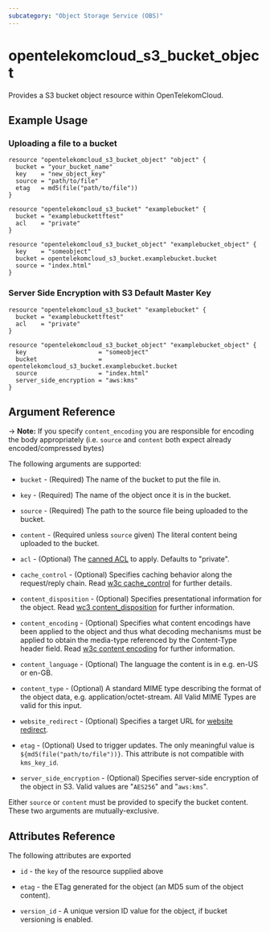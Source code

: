 ```yaml
---
subcategory: "Object Storage Service (OBS)"
---
```


# opentelekomcloud_s3_bucket_object

Provides a S3 bucket object resource within OpenTelekomCloud.

## Example Usage

### Uploading a file to a bucket

```hcl
resource "opentelekomcloud_s3_bucket_object" "object" {
  bucket = "your_bucket_name"
  key    = "new_object_key"
  source = "path/to/file"
  etag   = md5(file("path/to/file"))
}

resource "opentelekomcloud_s3_bucket" "examplebucket" {
  bucket = "examplebuckettftest"
  acl    = "private"
}

resource "opentelekomcloud_s3_bucket_object" "examplebucket_object" {
  key    = "someobject"
  bucket = opentelekomcloud_s3_bucket.examplebucket.bucket
  source = "index.html"
}
```

### Server Side Encryption with S3 Default Master Key

```hcl
resource "opentelekomcloud_s3_bucket" "examplebucket" {
  bucket = "examplebuckettftest"
  acl    = "private"
}

resource "opentelekomcloud_s3_bucket_object" "examplebucket_object" {
  key                    = "someobject"
  bucket                 = opentelekomcloud_s3_bucket.examplebucket.bucket
  source                 = "index.html"
  server_side_encryption = "aws:kms"
}
```

## Argument Reference

-> **Note:** If you specify `content_encoding` you are responsible for encoding the body appropriately (i.e. `source` and `content` both expect already encoded/compressed bytes)

The following arguments are supported:

* `bucket` - (Required) The name of the bucket to put the file in.

* `key` - (Required) The name of the object once it is in the bucket.

* `source` - (Required) The path to the source file being uploaded to the bucket.

* `content` - (Required unless `source` given) The literal content being uploaded to the bucket.

* `acl` - (Optional) The [canned ACL](https://docs.aws.amazon.com/AmazonS3/latest/dev/acl-overview.html#canned-acl) to apply. Defaults to "private".

* `cache_control` - (Optional) Specifies caching behavior along the request/reply chain.
  Read [w3c cache_control](http://www.w3.org/Protocols/rfc2616/rfc2616-sec14.html#sec14.9) for further details.

* `content_disposition` - (Optional) Specifies presentational information for the object.
  Read [wc3 content_disposition](http://www.w3.org/Protocols/rfc2616/rfc2616-sec19.html#sec19.5.1) for further information.

* `content_encoding` - (Optional) Specifies what content encodings have been applied to the object and thus what decoding mechanisms must be applied to obtain the media-type referenced by the Content-Type header field. Read [w3c content encoding](http://www.w3.org/Protocols/rfc2616/rfc2616-sec14.html#sec14.11) for further information.

* `content_language` - (Optional) The language the content is in e.g. en-US or en-GB.

* `content_type` - (Optional) A standard MIME type describing the format of the object data, e.g. application/octet-stream. All Valid MIME Types are valid for this input.

* `website_redirect` - (Optional) Specifies a target URL for [website redirect](http://docs.aws.amazon.com/AmazonS3/latest/dev/how-to-page-redirect.html).

* `etag` - (Optional) Used to trigger updates. The only meaningful value is `${md5(file("path/to/file"))}`.
This attribute is not compatible with `kms_key_id`.

* `server_side_encryption` - (Optional) Specifies server-side encryption of the object in S3. Valid values are "`AES256`" and "`aws:kms`".

Either `source` or `content` must be provided to specify the bucket content. These two arguments are mutually-exclusive.

## Attributes Reference

The following attributes are exported

* `id` - the `key` of the resource supplied above

* `etag` - the ETag generated for the object (an MD5 sum of the object content).

* `version_id` - A unique version ID value for the object, if bucket versioning is enabled.
